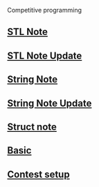 Competitive programming
## [STL Note](https://github.com/jitunmohajan/competitive-programming/blob/master/STL.cpp)
## [STL Note Update](https://github.com/jitunmohajan/competitive-programming/blob/master/STL%202.cpp)

## [String Note](https://github.com/jitunmohajan/competitive-programming/blob/master/String%202.cpp)
## [String Note Update](https://github.com/jitunmohajan/competitive-programming/blob/master/String%202.cpp)

## [Struct note](https://github.com/jitunmohajan/competitive-programming/blob/master/struct%20code.cpp)
## [Basic](https://github.com/jitunmohajan/competitive-programming/blob/master/basic_syntex.cpp)
## [Contest setup](https://github.com/jitunmohajan/competitive-programming/blob/master/micro_statement.cpp)
